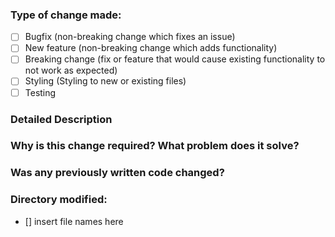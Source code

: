 ### Type of change made:
- [ ] Bugfix (non-breaking change which fixes an issue)
- [ ] New feature (non-breaking change which adds functionality)
- [ ] Breaking change (fix or feature that would cause existing functionality to not work as expected)
- [ ] Styling (Styling to new or existing files)
- [ ] Testing
### Detailed Description
### Why is this change required? What problem does it solve?
### Was any previously written code changed?
### Directory modified:
- [] insert file names here
